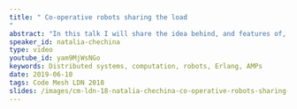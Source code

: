 ```yaml
---
title: " Co-operative robots sharing the load
"
abstract: "In this talk I will share the idea behind, and features of, Autonomous Mobile Programs (AMPs). Autonomous Mobile Programs are mobile agents that are aware of there resource needs, sensitive to their execution environment, and periodically relocate to reduce their completion time. AMPs previously have been evaluated on a small LAN, then simulated, and now we have explored their potential on a group of Raspberry Pi robots introducing fault tolerance."
speaker_id: natalia-chechina
type: video
youtube_id: yam9MjWsNGo
keywords: Distributed systems, computation, robots, Erlang, AMPs
date: 2019-06-10
tags: Code Mesh LDN 2018
slides: /images/cm-ldn-18-natalia-chechina-co-operative-robots-sharing-the-load-compressed.pdf
---
```


